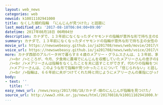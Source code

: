 ```yaml
---
layout: web_news
categories: web
newsid: k10011102941000
title: なくした婚約指輪 「にんじんが見つけた」と話題に
last_modified_at: '2017-08-18T06:04:00+09:00'
datetime: 2017年08月18日 06時04分
description: カナダで、１３年前になくなったダイヤモンドの指輪が意外な形で持ち主の女性のもとに戻り、話題になっています。
summary: カナダで、１３年前になくなったダイヤモンドの指輪が意外な形で持ち主の女性のもとに戻り、話題になっています。
movie_url: https://newswebeasy.github.io/ja201708/news/web/movie/2017/08/18/k10011102941000.mp4
voice_url: https://newswebeasy.github.io/ja201708/news/web/voice/2017/08/18/k10011102941000.mp3
more: カナダ西部のアルバータ州で暮らす８４歳のメアリー・グラムスさんは、１３年前、家族で経営する農場でダイヤモンドの指輪をなくしました。<br /><br />この指輪は、６６年前に夫から贈られた婚約指輪で、メアリーさんは農場を隅々まで探したものの見つけることができませんでした。<br
  /><br />ところが、今月、夕食用に農場でにんじんを収穫していたメアリーさんの息子の妻が、途中で不自然にくびれたにんじんを掘り出し、土を落としたところ、ダイヤモンドの指輪がはまっていたということです。<br
  /><br />メアリーさんは指輪をなくしたことを夫に話すことができず、代わりの指輪をつけていましたが、その夫も５年前に亡くなったということです。<br /><br
  />メアリーさんは、このような形で指輪が見つかったことについて「信じられない」と話していて、地元のメディアは「にんじんが指輪を見つけた」と伝えるなど話題になっています。<br
  /><br />指輪は、６６年前に夫がつけてくれた時と同じようにメアリーさんの薬指にぴったりはまったということです。
body:
- text: ''
  title: ''
easy_news_url: /news/easy/2017/08/18/カナダ-畑のにんじんが指輪を見つけた/
source_url: http://www3.nhk.or.jp/news/html/20170818/k10011102941000.html
...
```

